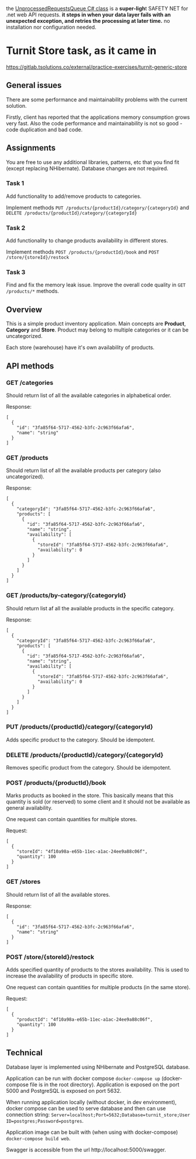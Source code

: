 

the [UnprocessedRequestsQueue C# class](https://github.com/bitministry/persistence-safetynet/blob/master/Turnit.GenericStore.WebApi.Common/UnprocessedRequestsQueue.cs) is a **super-ligh**t SAFETY NET for .net web API requests. 
**it steps in when your data layer fails with an unexpected exception, and retries the processing at later time.**
no installation nor configuration needed.

# Turnit Store task, as it came in

https://gitlab.tsolutions.co/external/practice-exercises/turnit-generic-store

## General issues
There are some performance and maintainability problems with the current solution.

Firstly, client has reported that the applications memory consumption grows very fast.
Also the code performance and maintainability is not so good - code duplication and bad code.

## Assignments
You are free to use any additional libraries, patterns, etc that you find fit (except replacing NHibernate). Database changes are not required.

### Task 1
Add functionality to add/remove products to categories.

Implement methods `PUT /products/{productId}/category/{categoryId}` and `DELETE /products/{productId}/category/{categoryId}`

### Task 2
Add functionality to change products availability in different stores.

Implement methods `POST /products/{productId}/book` and `POST /store/{storeId}/restock`

### Task 3
Find and fix the memory leak issue.
Improve the overall code quality in `GET /products/*` methods.



## Overview
This is a simple product inventory application. Main concepts are **Product**, **Category** and **Store**.
Product may belong to multiple categories or it can be uncategorized. 

Each store (warehouse) have it's own availability of products.

## API methods

### GET /categories
Should return list of all the available categories in alphabetical order.

Response:
```
[
  {
    "id": "3fa85f64-5717-4562-b3fc-2c963f66afa6",
    "name": "string"
  }
]
```

### GET /products
Should return list of all the available products per category (also uncategorized).

Response:
```
[
  {
    "categoryId": "3fa85f64-5717-4562-b3fc-2c963f66afa6",
    "products": [
      {
        "id": "3fa85f64-5717-4562-b3fc-2c963f66afa6",
        "name": "string",
        "availability": [
          {
            "storeId": "3fa85f64-5717-4562-b3fc-2c963f66afa6",
            "availability": 0
          }
        ]
      }
    ]
  }
]
```

### GET /products/by-category/{categoryId}
Should return list af all the available products in the specific category.

Response:
```
[
  {
    "categoryId": "3fa85f64-5717-4562-b3fc-2c963f66afa6",
    "products": [
      {
        "id": "3fa85f64-5717-4562-b3fc-2c963f66afa6",
        "name": "string",
        "availability": [
          {
            "storeId": "3fa85f64-5717-4562-b3fc-2c963f66afa6",
            "availability": 0
          }
        ]
      }
    ]
  }
]
```

### PUT /products/{productId}/category/{categoryId}
Adds specific product to the category. Should be idempotent.

### DELETE /products/{productId}/category/{categoryId}
Removes specific product from the category. Should be idempotent.

### POST /products/{productId}/book
Marks products as booked in the store. This basically means that this quantity is sold (or reserved) to some client
and it should not be available as general availability.  

One request can contain quantities for multiple stores.

Request:
```
[
  {
    "storeId": "4f10a98a-e65b-11ec-a1ac-24ee9a88c06f",
    "quantity": 100
  }
]
```

### GET /stores
Should return list of all the available stores.

Response:
```
[
  {
    "id": "3fa85f64-5717-4562-b3fc-2c963f66afa6",
    "name": "string"
  }
]
```

### POST /store/{storeId}/restock
Adds specified quantity of products to the stores availability.
This is used to increase the availability of products in specific store.

One request can contain quantities for multiple products (in the same store).

Request:
```
[
  {
    "productId": "4f10a98a-e65b-11ec-a1ac-24ee9a88c06f",
    "quantity": 100
  }
]
```

## Technical
Database layer is implemented using NHibernate and PostgreSQL database.

Application can be run with docker compose `docker-compose up` (docker-compose file is in the root directory). Application is exposed on the port 5000 and PostgreSQL is exposed on port 5632.

When running application locally (without docker, in dev environment), 
docker compose can be used to serve database and then can use connection string:
`Server=localhost;Port=5632;Database=turnit_store;User ID=postgres;Password=postgres`.

Application image can be built with (when using with docker-compose) `docker-compose build web`.

Swagger is accessible from the url http://localhost:5000/swagger.

